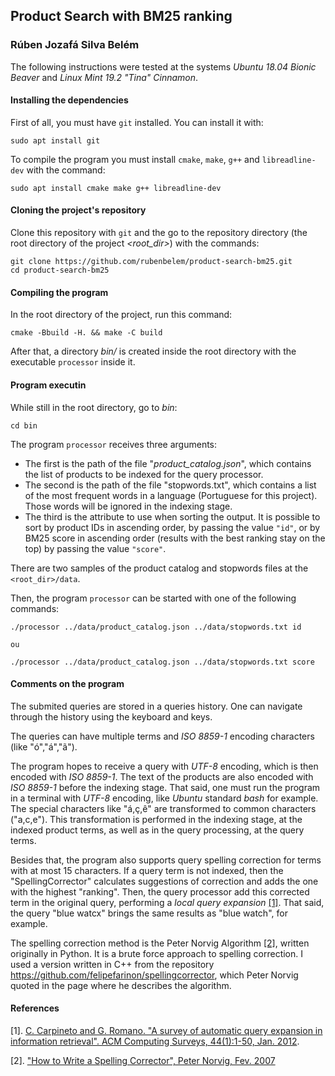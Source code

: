 ## Product Search with BM25 ranking

### Rúben Jozafá Silva Belém

The following instructions were tested at the systems _Ubuntu 18.04 Bionic Beaver_ and _Linux Mint 19.2 "Tina" Cinnamon_. 
#### Installing the dependencies

First of all, you must have `git` installed. You can install it with:

```
sudo apt install git
```

To compile the program you must install `cmake`, `make`, `g++` and `libreadline-dev` with the command:

```
sudo apt install cmake make g++ libreadline-dev
```

#### Cloning the project's repository

Clone this repository with `git` and the go to the repository directory (the root directory of the project _<root_dir>_) with the commands:

```
git clone https://github.com/rubenbelem/product-search-bm25.git
cd product-search-bm25
```

#### Compiling the program

In the root directory of the project, run this command:

```
cmake -Bbuild -H. && make -C build
```

After that, a directory _bin/_ is created inside the root directory with the executable `processor` inside it.

#### Program executin

While still in the root directory, go to _bin_:

```
cd bin
```

The program `processor` receives three arguments:

- The first is the path of the file "_product_catalog.json_", which contains the list of products to be indexed for the query processor.
- The second is the path of the file "stopwords.txt", which contains a list of the most frequent words in a language (Portuguese for this project). Those words will be ignored in the indexing stage.
- The third is the attribute to use when sorting the output. It is possible to sort by product IDs in ascending order, by passing the value `"id"`, or by BM25 score in ascending order (results with the best ranking stay on the top) by passing the value `"score"`.

There are two samples of the product catalog and stopwords files at the `<root_dir>/data`.

Then, the program `processor` can be started with one of the following commands:

```
./processor ../data/product_catalog.json ../data/stopwords.txt id

ou

./processor ../data/product_catalog.json ../data/stopwords.txt score
```

#### Comments on the program

The submited queries are stored in a queries history. One can navigate through the history using the keyboard <Up> and <Down> keys.

The queries can have multiple terms and  _ISO 8859-1_ encoding characters (like "ó","á","ã"). 

The program hopes to receive a query with _UTF-8_ encoding, which is then encoded with _ISO 8859-1_. The text of the products are also encoded with _ISO 8859-1_ before the indexing stage. That said, one must run the program in a terminal with _UTF-8_ encoding, like _Ubuntu_ standard _bash_ for example. The special characters like "á,ç,ê" are transformed to common characters ("a,c,e"). This transformation is performed in the indexing stage, at the indexed product terms, as well as in the query processing, at the query terms.

Besides that, the program also supports query spelling correction for terms with at most 15 characters. If a query term is not indexed, then the "SpellingCorrector" calculates suggestions of correction and adds the one with the highest "ranking". Then, the query processor add this corrected term in the original query, performing a *local query expansion* [[1]](https://www.iro.umontreal.ca/~nie/IFT6255/carpineto-Survey-QE.pdf). That said, the query "blue watcx" brings the same results as "blue watch", for example.

The spelling correction method is the Peter Norvig Algorithm [[2]](https://norvig.com/spell-correct.html), written originally in Python. It is a brute force approach to spelling correction. I used a version written in C++ from the repository https://github.com/felipefarinon/spellingcorrector, which Peter Norvig quoted in the page where he describes the algorithm.

#### References

[1]. <a name="ref1"> [C. Carpineto and G. Romano. "A survey of automatic query expansion in information retrieval". ACM Computing Surveys, 44(1):1-50, Jan. 2012](https://www.iro.umontreal.ca/~nie/IFT6255/carpineto-Survey-QE.pdf).
</a>

[2]. ["How to Write a Spelling Corrector", Peter Norvig, Fev. 2007](https://norvig.com/spell-correct.html)
